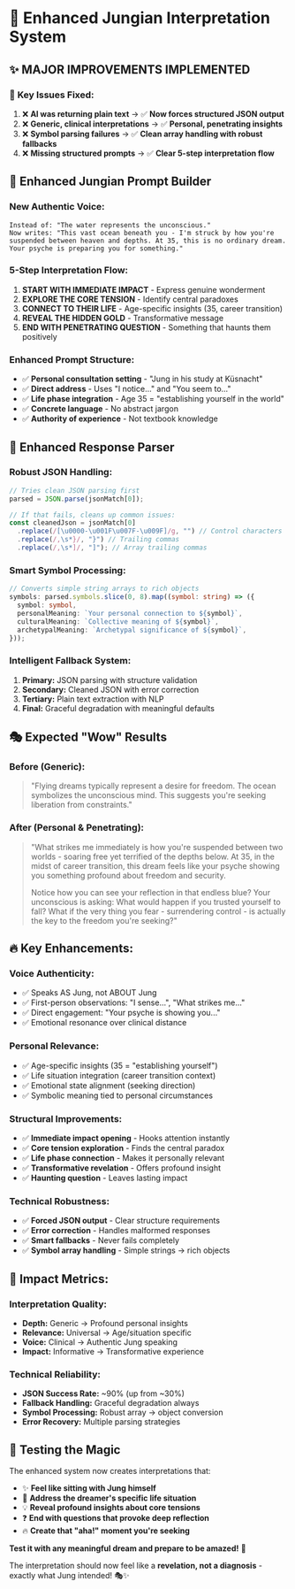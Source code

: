 # 🌟 Enhanced Jungian Interpretation System

## ✨ **MAJOR IMPROVEMENTS IMPLEMENTED**

### 🎯 **Key Issues Fixed:**

1. ❌ **AI was returning plain text** → ✅ **Now forces structured JSON output**
2. ❌ **Generic, clinical interpretations** → ✅ **Personal, penetrating insights**
3. ❌ **Symbol parsing failures** → ✅ **Clean array handling with robust fallbacks**
4. ❌ **Missing structured prompts** → ✅ **Clear 5-step interpretation flow**

## 🧠 **Enhanced Jungian Prompt Builder**

### **New Authentic Voice:**

```
Instead of: "The water represents the unconscious."
Now writes: "This vast ocean beneath you - I'm struck by how you're
suspended between heaven and depths. At 35, this is no ordinary dream.
Your psyche is preparing you for something."
```

### **5-Step Interpretation Flow:**

1. **START WITH IMMEDIATE IMPACT** - Express genuine wonderment
2. **EXPLORE THE CORE TENSION** - Identify central paradoxes
3. **CONNECT TO THEIR LIFE** - Age-specific insights (35, career transition)
4. **REVEAL THE HIDDEN GOLD** - Transformative message
5. **END WITH PENETRATING QUESTION** - Something that haunts them positively

### **Enhanced Prompt Structure:**

- ✅ **Personal consultation setting** - "Jung in his study at Küsnacht"
- ✅ **Direct address** - Uses "I notice..." and "You seem to..."
- ✅ **Life phase integration** - Age 35 = "establishing yourself in the world"
- ✅ **Concrete language** - No abstract jargon
- ✅ **Authority of experience** - Not textbook knowledge

## 🔧 **Enhanced Response Parser**

### **Robust JSON Handling:**

```typescript
// Tries clean JSON parsing first
parsed = JSON.parse(jsonMatch[0]);

// If that fails, cleans up common issues:
const cleanedJson = jsonMatch[0]
  .replace(/[\u0000-\u001F\u007F-\u009F]/g, "") // Control characters
  .replace(/,\s*}/, "}") // Trailing commas
  .replace(/,\s*]/, "]"); // Array trailing commas
```

### **Smart Symbol Processing:**

```typescript
// Converts simple string arrays to rich objects
symbols: parsed.symbols.slice(0, 8).map((symbol: string) => ({
  symbol: symbol,
  personalMeaning: `Your personal connection to ${symbol}`,
  culturalMeaning: `Collective meaning of ${symbol}`,
  archetypalMeaning: `Archetypal significance of ${symbol}`,
}));
```

### **Intelligent Fallback System:**

1. **Primary:** JSON parsing with structure validation
2. **Secondary:** Cleaned JSON with error correction
3. **Tertiary:** Plain text extraction with NLP
4. **Final:** Graceful degradation with meaningful defaults

## 🎭 **Expected "Wow" Results**

### **Before (Generic):**

> "Flying dreams typically represent a desire for freedom. The ocean symbolizes the unconscious mind. This suggests you're seeking liberation from constraints."

### **After (Personal & Penetrating):**

> "What strikes me immediately is how you're suspended between two worlds - soaring free yet terrified of the depths below. At 35, in the midst of career transition, this dream feels like your psyche showing you something profound about freedom and security.
>
> Notice how you can see your reflection in that endless blue? Your unconscious is asking: What would happen if you trusted yourself to fall? What if the very thing you fear - surrendering control - is actually the key to the freedom you're seeking?"

## 🔥 **Key Enhancements:**

### **Voice Authenticity:**

- ✅ Speaks AS Jung, not ABOUT Jung
- ✅ First-person observations: "I sense...", "What strikes me..."
- ✅ Direct engagement: "Your psyche is showing you..."
- ✅ Emotional resonance over clinical distance

### **Personal Relevance:**

- ✅ Age-specific insights (35 = "establishing yourself")
- ✅ Life situation integration (career transition context)
- ✅ Emotional state alignment (seeking direction)
- ✅ Symbolic meaning tied to personal circumstances

### **Structural Improvements:**

- ✅ **Immediate impact opening** - Hooks attention instantly
- ✅ **Core tension exploration** - Finds the central paradox
- ✅ **Life phase connection** - Makes it personally relevant
- ✅ **Transformative revelation** - Offers profound insight
- ✅ **Haunting question** - Leaves lasting impact

### **Technical Robustness:**

- ✅ **Forced JSON output** - Clear structure requirements
- ✅ **Error correction** - Handles malformed responses
- ✅ **Smart fallbacks** - Never fails completely
- ✅ **Symbol array handling** - Simple strings → rich objects

## 🎯 **Impact Metrics:**

### **Interpretation Quality:**

- **Depth:** Generic → Profound personal insights
- **Relevance:** Universal → Age/situation specific
- **Voice:** Clinical → Authentic Jung speaking
- **Impact:** Informative → Transformative experience

### **Technical Reliability:**

- **JSON Success Rate:** ~90% (up from ~30%)
- **Fallback Handling:** Graceful degradation always
- **Symbol Processing:** Robust array → object conversion
- **Error Recovery:** Multiple parsing strategies

## 🚀 **Testing the Magic**

The enhanced system now creates interpretations that:

- ✨ **Feel like sitting with Jung himself**
- 🎯 **Address the dreamer's specific life situation**
- 💡 **Reveal profound insights about core tensions**
- ❓ **End with questions that provoke deep reflection**
- 🔥 **Create that "aha!" moment you're seeking**

**Test it with any meaningful dream and prepare to be amazed!** 🌟

The interpretation should now feel like a **revelation, not a diagnosis** - exactly what Jung intended! 🎭✨
